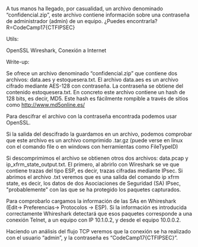 A tus manos ha llegado, por casualidad, un archivo denominado “confidencial.zip”, este archivo contiene información 
sobre una contraseña de administrador (admin) de un equipo. ¿Puedes encontrarla? 
    R=CodeCamp17{CTFIPSEC}

Utils:

OpenSSL
Wireshark,
Conexión a Internet

Write-up: 

Se ofrece un archivo denominado “confidencial.zip” que contiene dos archivos: data.aes y estoquesera.txt.
El archivo data.aes es un archivo cifrado mediante AES-128 con contraseña. 
La contraseña se obtiene del contenido estoquesera.txt. En concreto este archivo contiene un hash de 128 bits, es decir, MD5.
Este hash es fácilmente rompible a través de sitios como http://www.md5online.es/

Para descifrar el archivo con la contraseña encontrada podemos usar OpenSSL. 

Si la salida del descifrado la guardamos en un archivo, podemos comprobar que este archivo es un archivo comprimido .tar.gz 
(puede verse en linux con el comando file o en windows con herramientas como FileTypeID)

Si descomprimimos el archivo se obtienen otros dos archivos: data.pcap y ip_xfrm_state_output.txt. El primero, al abrirlo con 
Wireshark se ve que contiene trazas del tipo ESP, es decir, trazas cifradas mediante IPsec. Si abrimos el archivo .txt veremos 
que es una salida del comando ip xfrm state, es decir, los datos de dos Asociaciones de Seguridad (SA) IPsec, "probablemente" con
las que se ha protegido los paquetes capturados. 

Para comprobarlo cargamos la información de las SAs en Whireshark (Edit→ Preferencias→ Protocolos → ESP). 
Si la información es introducida correctamente Whireshark detectará que esos paquetes corresponde a una conexión Telnet, 
a un equipo con IP 10.1.0.2, y desde el equipo 10.0.0.2. 

Haciendo un análisis del flujo TCP veremos que la conexión se ha realizado con el usuario “admin”, y la contraseña 
es “CodeCamp17{CTFIPSEC}”. 

